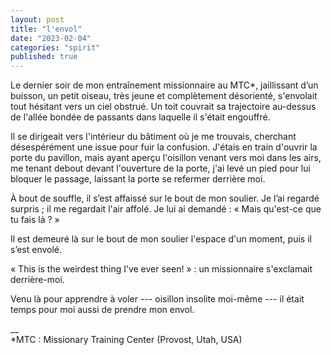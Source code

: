 ```yaml
---
layout: post
title: "l'envol"
date: "2023-02-04"
categories: "spirit"
published: true
---
```


Le dernier soir de mon entraînement missionnaire au MTC*, jaillissant d’un buisson, un petit oiseau, très jeune et complètement désorienté, s'envolait tout hésitant vers un ciel obstrué. Un toit couvrait sa trajectoire au-dessus de l'allée bondée de passants dans laquelle il s'était engouffré.  

Il se dirigeait vers l'intérieur du bâtiment où je me trouvais, cherchant désespérément une issue pour fuir la confusion. J'étais en train d'ouvrir la porte du pavillon, mais ayant aperçu l'oisillon venant vers moi dans les airs, me tenant debout devant l'ouverture de la porte, j'ai levé un pied pour lui bloquer le passage, laissant la porte se refermer derrière moi.

À bout de souffle, il s’est affaissé sur le bout de mon soulier. Je l’ai regardé surpris ; il me regardait l'air affolé. Je lui ai demandé : « Mais qu'est-ce que tu fais là ? »  

Il est demeuré là sur le bout de mon soulier l'espace d'un moment, puis il s’est envolé.

« This is the weirdest thing I’ve ever seen! » : un missionnaire s'exclamait derrière-moi.

Venu là pour apprendre à voler --- oisillon insolite moi-même --- il était temps pour moi aussi de prendre mon envol.

__  
*MTC : Missionary Training Center (Provost, Utah, USA)
